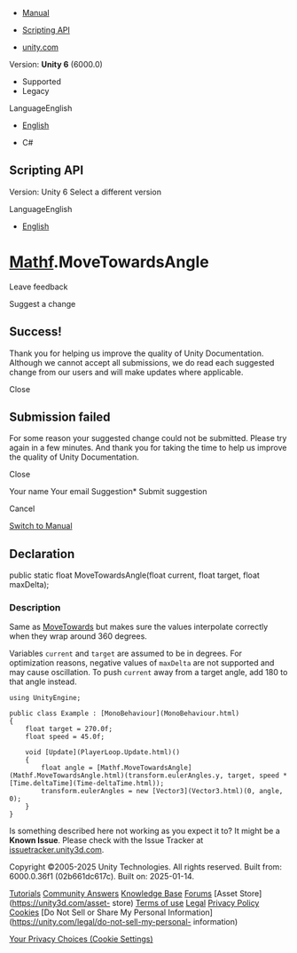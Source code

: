 [ ]()

  * [Manual](../Manual/index.html)
  * [Scripting API](../ScriptReference/index.html)

  * [unity.com](https://unity.com/)

Version: **Unity 6** (6000.0)

  * Supported
  * Legacy

LanguageEnglish

  * [English]()

  * C#

[ ](https://docs.unity3d.com)

## Scripting API

Version: Unity 6 Select a different version

LanguageEnglish

  * [English]()

#  [Mathf](Mathf.html).MoveTowardsAngle

Leave feedback

Suggest a change

## Success!

Thank you for helping us improve the quality of Unity Documentation. Although
we cannot accept all submissions, we do read each suggested change from our
users and will make updates where applicable.

Close

## Submission failed

For some reason your suggested change could not be submitted. Please <a>try
again</a> in a few minutes. And thank you for taking the time to help us
improve the quality of Unity Documentation.

Close

Your name Your email Suggestion* Submit suggestion

Cancel

[Switch to Manual](../Manual/class-Mathf.html "Go to Mathf Component in the
Manual")

## Declaration

public static float MoveTowardsAngle(float current, float target, float
maxDelta);

### Description

Same as [MoveTowards](Mathf.MoveTowards.html) but makes sure the values
interpolate correctly when they wrap around 360 degrees.

Variables `current` and `target` are assumed to be in degrees. For
optimization reasons, negative values of `maxDelta` are not supported and may
cause oscillation. To push `current` away from a target angle, add 180 to that
angle instead.

    
    
    using UnityEngine;  
      
    public class Example : [MonoBehaviour](MonoBehaviour.html)
    {
        float target = 270.0f;
        float speed = 45.0f;  
      
        void [Update](PlayerLoop.Update.html)()
        {
            float angle = [Mathf.MoveTowardsAngle](Mathf.MoveTowardsAngle.html)(transform.eulerAngles.y, target, speed * [Time.deltaTime](Time-deltaTime.html));
            transform.eulerAngles = new [Vector3](Vector3.html)(0, angle, 0);
        }
    }
    

Is something described here not working as you expect it to? It might be a
**Known Issue**. Please check with the Issue Tracker at
[issuetracker.unity3d.com](https://issuetracker.unity3d.com).

Copyright ©2005-2025 Unity Technologies. All rights reserved. Built from:
6000.0.36f1 (02b661dc617c). Built on: 2025-01-14.

[Tutorials](https://unity3d.com/learn) [Community
Answers](https://answers.unity3d.com) [Knowledge
Base](https://support.unity3d.com/hc/en-us)
[Forums](https://forum.unity3d.com) [Asset Store](https://unity3d.com/asset-
store) [Terms of use](https://docs.unity3d.com/Manual/TermsOfUse.html)
[Legal](https://unity.com/legal) [Privacy
Policy](https://unity.com/legal/privacy-policy)
[Cookies](https://unity.com/legal/cookie-policy) [Do Not Sell or Share My
Personal Information](https://unity.com/legal/do-not-sell-my-personal-
information)

[Your Privacy Choices (Cookie Settings)](javascript:void\(0\);)

